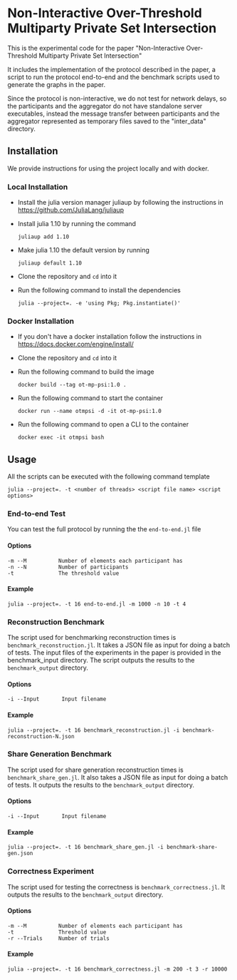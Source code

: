 # Non-Interactive Over-Threshold Multiparty Private Set Intersection

This is the experimental code for the paper "Non-Interactive Over-Threshold Multiparty Private Set Intersection"

It includes the implementation of the protocol described in the paper, a script to run the protocol end-to-end and the benchmark scripts used to generate the graphs in the paper.

Since the protocol is non-interactive, we do not test for network delays, so the participants and the aggregator do not have standalone server executables, instead the message transfer between participants and the aggregator represented as temporary files saved to the "inter_data" directory.

## Installation
We provide instructions for using the project locally and with docker.

### Local Installation
- Install the julia version manager juliaup by following the instructions in https://github.com/JuliaLang/juliaup

- Install julia 1.10 by running the command 
    
    ``juliaup add 1.10``

- Make julia 1.10 the default version by running 

    ``juliaup default 1.10``

- Clone the repository and `cd` into it

- Run the following command to install the dependencies

    ``julia --project=. -e 'using Pkg; Pkg.instantiate()'``

### Docker Installation
- If you don't have a docker installation follow the instructions in https://docs.docker.com/engine/install/

- Clone the repository and `cd` into it

- Run the following command to build the image
    
    ``docker build --tag ot-mp-psi:1.0 .``

- Run the following command to start the container

    ``docker run --name otmpsi -d -it ot-mp-psi:1.0``

- Run the following command to open a CLI to the container

    ``docker exec -it otmpsi bash``

## Usage

All the scripts can be executed with the following command template

``julia --project=. -t <number of threads> <script file name> <script options>``

### End-to-end Test

You can test the full protocol by running the the `end-to-end.jl` file

#### Options

```
-m --M          Number of elements each participant has
-n --N          Number of participants
-t              The threshold value
```

#### Example
``julia --project=. -t 16 end-to-end.jl -m 1000 -n 10 -t 4``

### Reconstruction Benchmark

The script used for benchmarking reconstruction times is `benchmark_reconstruction.jl`. It takes a JSON file as input for doing a batch of tests. The input files of the experiments in the paper is provided in the benchmark_input directory. The script outputs the results to the `benchmark_output` directory.

#### Options

```
-i --Input       Input filename
```

#### Example
``julia --project=. -t 16 benchmark_reconstruction.jl -i benchmark-reconstruction-N.json``

### Share Generation Benchmark

The script used for share generation reconstruction times is `benchmark_share_gen.jl`. It also takes a JSON file as input for doing a batch of tests. It outputs the results to the `benchmark_output` directory.

#### Options

```
-i --Input       Input filename
```

#### Example
``julia --project=. -t 16 benchmark_share_gen.jl -i benchmark-share-gen.json``


### Correctness Experiment

The script used for testing the correctness is `benchmark_correctness.jl`. It outputs the results to the `benchmark_output` directory.

#### Options

```
-m --M          Number of elements each participant has
-t              Threshold value
-r --Trials     Number of trials
```

#### Example
``julia --project=. -t 16 benchmark_correctness.jl -m 200 -t 3 -r 10000``







